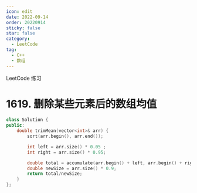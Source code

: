 ```yaml
---
icon: edit
date: 2022-09-14
order: 20220914
sticky: false
star: false
category:
  - LeetCode
tag:
  - C++
  - 数组
---
```


LeetCode 练习

<!-- more -->

# 1619. 删除某些元素后的数组均值

```c++
class Solution {
public:
    double trimMean(vector<int>& arr) {
        sort(arr.begin(), arr.end());

        int left = arr.size() * 0.05 ;
        int right = arr.size() * 0.95;

        double total = accumulate(arr.begin() + left, arr.begin() + right, 0);
        double newSize = arr.size() * 0.9;
        return total/newSize;
    }
};
```
